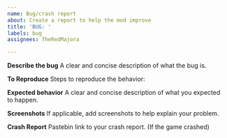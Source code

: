 ```yaml
---
name: Bug/crash report
about: Create a report to help the mod improve
title: 'BUG: '
labels: bug
assignees: TheRedMajora

---
```


**Describe the bug**
A clear and concise description of what the bug is.

**To Reproduce**
Steps to reproduce the behavior:

**Expected behavior**
A clear and concise description of what you expected to happen.

**Screenshots**
If applicable, add screenshots to help explain your problem.

**Crash Report**
Pastebin link to your crash report. (If the game crashed)

